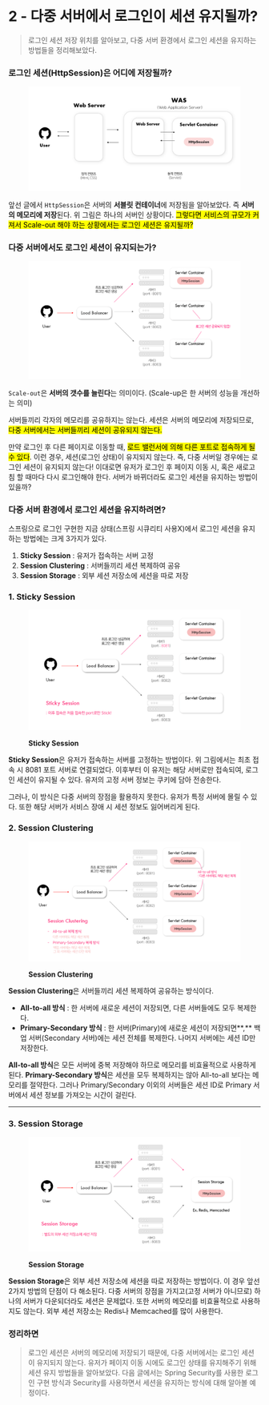 # 2 - 다중 서버에서 로그인이 세션 유지될까?

> 로그인 세션 저장 위치를 알아보고, 다중 서버 환경에서 로그인 세션을 유지하는 방법들을 정리해보았다.

### 로그인 세션(HttpSession)은 어디에 저장될까?

<figure><img src="../../../.gitbook/assets/image.png" alt=""><figcaption></figcaption></figure>

앞선 글에서 `HttpSession`은 서버의 **서블릿 컨테이너**에 저장됨을 알아보았다. 즉 **서버의 메모리에 저장**된다. 위 그림은 하나의 서버인 상황이다. <mark style="background-color:yellow;">그렇다면 서비스의 규모가 커져서 Scale-out 해야 하는 상황에서는 로그인 세션은 유지될까?</mark>&#x20;





### 다중 서버에서도 로그인 세션이 유지되는가?

<figure><img src="../../../.gitbook/assets/image (2).png" alt=""><figcaption></figcaption></figure>

`Scale-out`은 **서버의 갯수를 늘린다**는 의미이다. (Scale-up은 한 서버의 성능을 개선하는 의미)&#x20;

서버들끼리 각자의 메모리를 공유하지는 않는다. 세션은 서버의 메모리에 저장되므로, <mark style="background-color:yellow;">다중 서버에서는 서버들끼리 세션이 공유되지 않는다.</mark>

만약 로그인 후 다른 페이지로 이동할 때, <mark style="background-color:yellow;">로드 밸런서에 의해 다른 포트로 접속하게 될 수 있다</mark>. 이런 경우, 세션(로그인 상태)이 유지되지 않는다. 즉, 다중 서버일 경우에는 로그인 세션이 유지되지 않는다! 이대로면 유저가 로그인 후 페이지 이동 시, 혹은 새로고침 할 때마다 다시 로그인해야 한다. 서버가 바뀌더라도 로그인 세션을 유지하는 방법이 있을까?





### 다중 서버 환경에서 로그인 세션을 유지하려면?

스프링으로 로그인 구현한 지금 상태(스프링 시큐리티 사용X)에서 로그인 세션을 유지하는 방법에는 크게 3가지가 있다.

1. **Sticky Session** : 유저가 접속하는 서버 고정
2. **Session Clustering** : 서버들끼리 세션 복제하여 공유
3. **Session Storage** : 외부 세션 저장소에 세션을 따로 저장



### 1. Sticky Session

<figure><img src="../../../.gitbook/assets/image (6).png" alt=""><figcaption><p><strong>Sticky Session</strong></p></figcaption></figure>

**Sticky Session**은 유저가 접속하는 서버를 고정하는 방법이다. 위 그림에서는 최초 접속 시 8081 포트 서버로 연결되었다. 이후부터 이 유저는 해당 서버로만 접속되여, 로그인 세션이 유지될 수 있다. 유저의 고정 서버 정보는 쿠키에 담아 전송한다.&#x20;

그러나, 이 방식은 다중 서버의 장점을 활용하지 못한다. 유저가 특정 서버에 몰릴 수 있다. 또한 해당 서버가 서비스 장애 시 세션 정보도 잃어버리게 된다.



### 2. Session Clustering

<figure><img src="../../../.gitbook/assets/image (5).png" alt=""><figcaption><p><strong>Session Clustering</strong></p></figcaption></figure>

**Session Clustering**은 서버들끼리 세션 복제하여 공유하는 방식이다.

* **All-to-all 방식** : 한 서버에 새로운 세션이 저장되면, 다른 서버들에도 모두 복제한다.
* **Primary-Secondary 방식** : 한 서버(Primary)에 새로운 세션이 저장되면\*\*,\*\* 백업 서버(Secondary 서버)에는 세션 전체를 복제한다. 나머지 서버에는 세션 ID만 저장한다.

**All-to-all 방식**은 모든 서버에 중복 저장해야 하므로 메모리를 비효율적으로 사용하게 된다. **Primary-Secondary 방식**은 세션을 모두 복제하지는 않아 All-to-all 보다는 메모리를 절약한다. 그러나 Primary/Secondary 이외의 서버들은 세션 ID로 Primary 서버에서 세션 정보를 가져오는 시간이 걸린다.

****

### 3. **Session Storage**

<figure><img src="../../../.gitbook/assets/image (7).png" alt=""><figcaption><p><strong>Session Storage</strong></p></figcaption></figure>

**Session Storage**은 외부 세션 저장소에 세션을 따로 저장하는 방법이다. 이 경우 앞선 2가지 방법의 단점이 다 해소된다. 다중 서버의 장점을 가지고(고정 서버가 아니므로) 하나의 서버가 다운되더라도 세션은 문제없다. 또한 서버의 메모리를 비효율적으로 사용하지도 않는다. 외부 세션 저장소는 Redis나 Memcached를 많이 사용한다.





### 정리하면

> 로그인 세션은 서버의 메모리에 저장되기 때문에, 다중 서버에서는 로그인 세션이 유지되지 않는다. 유저가 페이지 이동 시에도 로그인 상태를 유지해주기 위해 세션 유지 방법들을 알아보았다. 다음 글에서는 Spring Security를 사용한 로그인 구현 방식과 Security를 사용하면서 세션을 유지하는 방식에 대해 알아볼 예정이다.

